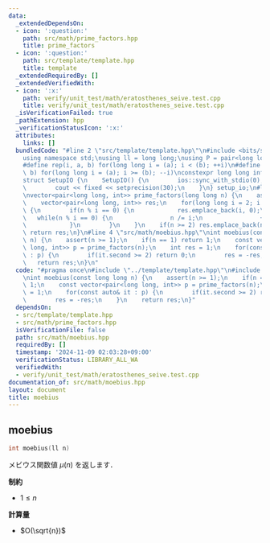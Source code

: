 ```yaml
---
data:
  _extendedDependsOn:
  - icon: ':question:'
    path: src/math/prime_factors.hpp
    title: prime_factors
  - icon: ':question:'
    path: src/template/template.hpp
    title: template
  _extendedRequiredBy: []
  _extendedVerifiedWith:
  - icon: ':x:'
    path: verify/unit_test/math/eratosthenes_seive.test.cpp
    title: verify/unit_test/math/eratosthenes_seive.test.cpp
  _isVerificationFailed: true
  _pathExtension: hpp
  _verificationStatusIcon: ':x:'
  attributes:
    links: []
  bundledCode: "#line 2 \"src/template/template.hpp\"\n#include <bits/stdc++.h>\n\
    using namespace std;\nusing ll = long long;\nusing P = pair<long long, long long>;\n\
    #define rep(i, a, b) for(long long i = (a); i < (b); ++i)\n#define rrep(i, a,\
    \ b) for(long long i = (a); i >= (b); --i)\nconstexpr long long inf = 4e18;\n\
    struct SetupIO {\n    SetupIO() {\n        ios::sync_with_stdio(0);\n        cin.tie(0);\n\
    \        cout << fixed << setprecision(30);\n    }\n} setup_io;\n#line 3 \"src/math/prime_factors.hpp\"\
    \nvector<pair<long long, int>> prime_factors(long long n) {\n    assert(n >= 1);\n\
    \    vector<pair<long long, int>> res;\n    for(long long i = 2; i * i <= n; ++i)\
    \ {\n        if(n % i == 0) {\n            res.emplace_back(i, 0);\n         \
    \   while(n % i == 0) {\n                n /= i;\n                ++res.back().second;\n\
    \            }\n        }\n    }\n    if(n >= 2) res.emplace_back(n, 1);\n   \
    \ return res;\n}\n#line 4 \"src/math/moebius.hpp\"\nint moebius(const long long\
    \ n) {\n    assert(n >= 1);\n    if(n == 1) return 1;\n    const vector<pair<long\
    \ long, int>> p = prime_factors(n);\n    int res = 1;\n    for(const auto& it\
    \ : p) {\n        if(it.second >= 2) return 0;\n        res = -res;\n    }\n \
    \   return res;\n}\n"
  code: "#pragma once\n#include \"../template/template.hpp\"\n#include \"./prime_factors.hpp\"\
    \nint moebius(const long long n) {\n    assert(n >= 1);\n    if(n == 1) return\
    \ 1;\n    const vector<pair<long long, int>> p = prime_factors(n);\n    int res\
    \ = 1;\n    for(const auto& it : p) {\n        if(it.second >= 2) return 0;\n\
    \        res = -res;\n    }\n    return res;\n}"
  dependsOn:
  - src/template/template.hpp
  - src/math/prime_factors.hpp
  isVerificationFile: false
  path: src/math/moebius.hpp
  requiredBy: []
  timestamp: '2024-11-09 02:03:28+09:00'
  verificationStatus: LIBRARY_ALL_WA
  verifiedWith:
  - verify/unit_test/math/eratosthenes_seive.test.cpp
documentation_of: src/math/moebius.hpp
layout: document
title: moebius
---
```


## moebius

```cpp
int moebius(ll n)
```

メビウス関数値 $\mu(n)$ を返します．

**制約**

- $1 \leq n$

**計算量**

- $O(\sqrt{n})$